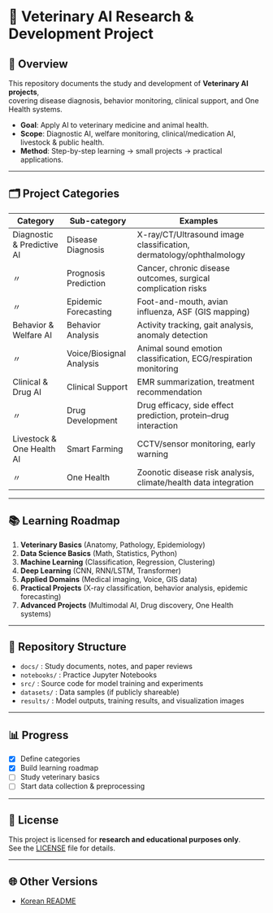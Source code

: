 # 🐾 Veterinary AI Research & Development Project

## 📌 Overview
This repository documents the study and development of **Veterinary AI projects**,  
covering disease diagnosis, behavior monitoring, clinical support, and One Health systems.  

- **Goal**: Apply AI to veterinary medicine and animal health.  
- **Scope**: Diagnostic AI, welfare monitoring, clinical/medication AI, livestock & public health.  
- **Method**: Step-by-step learning → small projects → practical applications.  

---

## 🗂 Project Categories

| Category | Sub-category | Examples |
|----------|--------------|----------|
| Diagnostic & Predictive AI | Disease Diagnosis | X-ray/CT/Ultrasound image classification, dermatology/ophthalmology |
| 〃 | Prognosis Prediction | Cancer, chronic disease outcomes, surgical complication risks |
| 〃 | Epidemic Forecasting | Foot-and-mouth, avian influenza, ASF (GIS mapping) |
| Behavior & Welfare AI | Behavior Analysis | Activity tracking, gait analysis, anomaly detection |
| 〃 | Voice/Biosignal Analysis | Animal sound emotion classification, ECG/respiration monitoring |
| Clinical & Drug AI | Clinical Support | EMR summarization, treatment recommendation |
| 〃 | Drug Development | Drug efficacy, side effect prediction, protein–drug interaction |
| Livestock & One Health AI | Smart Farming | CCTV/sensor monitoring, early warning |
| 〃 | One Health | Zoonotic disease risk analysis, climate/health data integration |

---

## 📚 Learning Roadmap

1. **Veterinary Basics** (Anatomy, Pathology, Epidemiology)  
2. **Data Science Basics** (Math, Statistics, Python)  
3. **Machine Learning** (Classification, Regression, Clustering)  
4. **Deep Learning** (CNN, RNN/LSTM, Transformer)  
5. **Applied Domains** (Medical imaging, Voice, GIS data)  
6. **Practical Projects** (X-ray classification, behavior analysis, epidemic forecasting)  
7. **Advanced Projects** (Multimodal AI, Drug discovery, One Health systems)  

---

## 🚀 Repository Structure

- `docs/` : Study documents, notes, and paper reviews  
- `notebooks/` : Practice Jupyter Notebooks  
- `src/` : Source code for model training and experiments  
- `datasets/` : Data samples (if publicly shareable)  
- `results/` : Model outputs, training results, and visualization images

---

## 📊 Progress
- [x] Define categories  
- [x] Build learning roadmap  
- [ ] Study veterinary basics  
- [ ] Start data collection & preprocessing  

---

## 📝 License
This project is licensed for **research and educational purposes only**.  
See the [LICENSE](./LICENSE) file for details.

---

## 🌐 Other Versions
- [Korean README](./README_kr.md)
